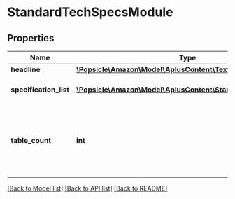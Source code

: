 # StandardTechSpecsModule

## Properties
Name | Type | Description | Notes
------------ | ------------- | ------------- | -------------
**headline** | [**\Popsicle\Amazon\Model\AplusContent\TextComponent**](TextComponent.md) |  | [optional] 
**specification_list** | [**\Popsicle\Amazon\Model\AplusContent\StandardTextPairBlock[]**](StandardTextPairBlock.md) | The specification list. | 
**table_count** | **int** | The number of tables to present. Features are evenly divided between the tables. | [optional] 

[[Back to Model list]](../../README.md#documentation-for-models) [[Back to API list]](../../README.md#documentation-for-api-endpoints) [[Back to README]](../../README.md)

